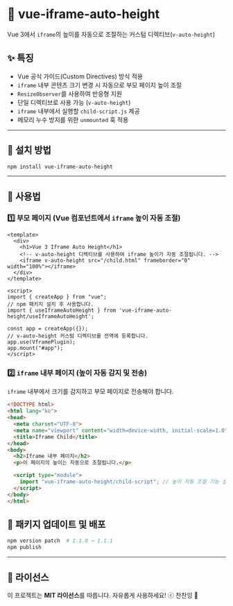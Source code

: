 # 📢 vue-iframe-auto-height

Vue 3에서 `iframe`의 높이를 자동으로 조절하는 커스텀 디렉티브(`v-auto-height`)

## ✨ 특징
- Vue 공식 가이드(Custom Directives) 방식 적용
- `iframe` 내부 콘텐츠 크기 변경 시 자동으로 부모 페이지 높이 조절
- `ResizeObserver`를 사용하여 반응형 지원
- 단일 디렉티브로 사용 가능 (`v-auto-height`)
- `iframe` 내부에서 실행할 `child-script.js` 제공
- 메모리 누수 방지를 위한 `unmounted` 훅 적용

---

## 📌 설치 방법

```bash
npm install vue-iframe-auto-height
```

---

## 🚀 사용법

### **1️⃣ 부모 페이지 (Vue 컴포넌트에서 `iframe` 높이 자동 조절)**

```vue
<template>
  <div>
    <h1>Vue 3 Iframe Auto Height</h1>
    <!-- v-auto-height 디렉티브를 사용하여 iframe 높이가 자동 조절됩니다. -->
    <iframe v-auto-height src="/child.html" frameborder="0" width="100%"></iframe>
  </div>
</template>

<script>
import { createApp } from "vue";
// npm 패키지 설치 후 사용합니다.
import { useIframeAutoHeight } from 'vue-iframe-auto-height/useIframeAutoHeight';

const app = createApp({});
// v-auto-height 커스텀 디렉티브를 전역에 등록합니다.
app.use(VframePlugin);
app.mount("#app");
</script>

```

### **2️⃣ `iframe` 내부 페이지 (높이 자동 감지 및 전송)**

`iframe` 내부에서 크기를 감지하고 부모 페이지로 전송해야 합니다.

```html
<!DOCTYPE html>
<html lang="ko">
<head>
  <meta charset="UTF-8">
  <meta name="viewport" content="width=device-width, initial-scale=1.0">
  <title>Iframe Child</title>
</head>
<body>
  <h2>Iframe 내부 페이지</h2>
  <p>이 페이지의 높이는 자동으로 조절됩니다.</p>

  <script type="module">
    import "vue-iframe-auto-height/child-script"; // 높이 자동 조절 기능 실행
  </script>
</body>
</html>
```

## 📌 패키지 업데이트 및 배포

```bash
npm version patch  # 1.1.0 → 1.1.1
npm publish
```

---

## 📌 라이선스
이 프로젝트는 **MIT 라이선스**를 따릅니다. 자유롭게 사용하세요! ⓒ 찬찬잉 🚀
